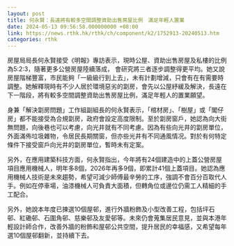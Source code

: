 ```yaml
---
layout: post
title: 何永賢：長遠將有較多空間調整資助出售房屋比例　滿足年輕人置業
date: 2024-05-13 09:56:58.000000000 +08:00
link: https://news.rthk.hk/rthk/ch/component/k2/1752913-20240513.htm
categories: rthk
---
```


房屋局局長何永賢接受《明報》專訪表示，現時公屋、資助出售房屋及私樓的比例為5:2:3，隨著更多公營房屋陸續落成， 會研究將三者逐步調整得更平均。她又說房屋階梯豐富，市民能夠「一級級行到上去」，未有計劃增減，只會有在有需要時調整。她解釋現時有不少人居於環境惡劣的劏房，會先以公屋紓緩及解決，長遠在下一階段，將有較多空間調整資助出售房屋比例，滿足年輕人的置業願望。

身兼「解決劏房問題」工作組副組長的何永賢表示，「棺材房」、「樹屋」或「閣仔房」都不能接受為合規劏房，政府會設定高度限制。至於劏房窗戶，她認為向大街無問題，向後巷也可以考慮，向光井就有不同考慮。因為有些向光井的劏房單位，外面滿佈垃圾雜物，令居民長期關窗，但亦些光井有不同通風情况。對於有何特定條件下接受窗戶向光井的劏房單位，暫時未有定案。

另外，在應用建築科技方面，何永賢指出，今年將有24個建造中的上蓋公營房屋項目應用機械人，明年多8個，2026年再多9個，即累計41個上蓋項目。她認為應用機械人技術是未來趨勢，希望可減少師傅最辛勞的工序，強調不會百分百取代人手。例如在停車場，油漆機械人可負責大面積，但轉角位或邊位仍需工人精細的手工配合。

另外，她說本年度已揀選10個屋邨，進行外牆粉飾及小型改善工程，包括坪石邨、紅磡邨、石圍角邨、慈樂邨及友愛邨等。未來仍會蒐集居民意見，並與本港年輕設計師合作，改善外牆的粉飾和屋邨公共空間，提升居民的幸福感，又希望每年選10個屋邨翻新，並持續下去。
